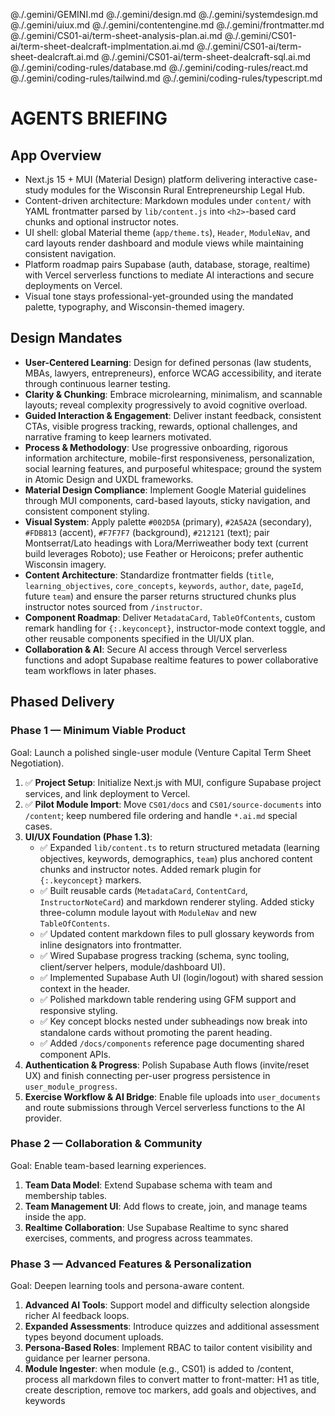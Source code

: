 @./.gemini/GEMINI.md
@./.gemini/design.md
@./.gemini/systemdesign.md
@./.gemini/uiux.md
@./.gemini/contentengine.md
@./.gemini/frontmatter.md
@./.gemini/CS01-ai/term-sheet-analysis-plan.ai.md
@./.gemini/CS01-ai/term-sheet-dealcraft-implmentation.ai.md
@./.gemini/CS01-ai/term-sheet-dealcraft.ai.md
@./.gemini/CS01-ai/term-sheet-dealcraft-sql.ai.md
@./.gemini/coding-rules/database.md
@./.gemini/coding-rules/react.md
@./.gemini/coding-rules/tailwind.md
@./.gemini/coding-rules/typescript.md

# AGENTS BRIEFING

## App Overview
- Next.js 15 + MUI (Material Design) platform delivering interactive case-study modules for the Wisconsin Rural Entrepreneurship Legal Hub.
- Content-driven architecture: Markdown modules under `content/` with YAML frontmatter parsed by `lib/content.js` into `<h2>`-based card chunks and optional instructor notes.
- UI shell: global Material theme (`app/theme.ts`), `Header`, `ModuleNav`, and card layouts render dashboard and module views while maintaining consistent navigation.
- Platform roadmap pairs Supabase (auth, database, storage, realtime) with Vercel serverless functions to mediate AI interactions and secure deployments on Vercel.
- Visual tone stays professional-yet-grounded using the mandated palette, typography, and Wisconsin-themed imagery.

## Design Mandates
- **User-Centered Learning**: Design for defined personas (law students, MBAs, lawyers, entrepreneurs), enforce WCAG accessibility, and iterate through continuous learner testing.
- **Clarity & Chunking**: Embrace microlearning, minimalism, and scannable layouts; reveal complexity progressively to avoid cognitive overload.
- **Guided Interaction & Engagement**: Deliver instant feedback, consistent CTAs, visible progress tracking, rewards, optional challenges, and narrative framing to keep learners motivated.
- **Process & Methodology**: Use progressive onboarding, rigorous information architecture, mobile-first responsiveness, personalization, social learning features, and purposeful whitespace; ground the system in Atomic Design and UXDL frameworks.
- **Material Design Compliance**: Implement Google Material guidelines through MUI components, card-based layouts, sticky navigation, and consistent component styling.
- **Visual System**: Apply palette `#002D5A` (primary), `#2A5A2A` (secondary), `#FDB813` (accent), `#F7F7F7` (background), `#212121` (text); pair Montserrat/Lato headings with Lora/Merriweather body text (current build leverages Roboto); use Feather or Heroicons; prefer authentic Wisconsin imagery.
- **Content Architecture**: Standardize frontmatter fields (`title`, `learning_objectives`, `core_concepts`, `keywords`, `author`, `date`, `pageId`, future `team`) and ensure the parser returns structured chunks plus instructor notes sourced from `/instructor`.
- **Component Roadmap**: Deliver `MetadataCard`, `TableOfContents`, custom remark handling for `{:.keyconcept}`, instructor-mode context toggle, and other reusable components specified in the UI/UX plan.
- **Collaboration & AI**: Secure AI access through Vercel serverless functions and adopt Supabase realtime features to power collaborative team workflows in later phases.

## Phased Delivery
### Phase 1 — Minimum Viable Product
Goal: Launch a polished single-user module (Venture Capital Term Sheet Negotiation).
1. ✅ **Project Setup**: Initialize Next.js with MUI, configure Supabase project services, and link deployment to Vercel.
2. ✅ **Pilot Module Import**: Move `CS01/docs` and `CS01/source-documents` into `/content`; keep numbered file ordering and handle `*.ai.md` special cases.
3. **UI/UX Foundation (Phase 1.3)**:
   - ✅ Expanded `lib/content.ts` to return structured metadata (learning objectives, keywords, demographics, `team`) plus anchored content chunks and instructor notes. Added remark plugin for `{:.keyconcept}` markers.
   - ✅ Built reusable cards (`MetadataCard`, `ContentCard`, `InstructorNoteCard`) and markdown renderer styling. Added sticky three-column module layout with `ModuleNav` and new `TableOfContents`.
   - ✅ Updated content markdown files to pull glossary keywords from inline designators into frontmatter.
   - ✅ Wired Supabase progress tracking (schema, sync tooling, client/server helpers, module/dashboard UI).
   - ✅ Implemented Supabase Auth UI (login/logout) with shared session context in the header.
   - ✅ Polished markdown table rendering using GFM support and responsive styling.
   - ✅ Key concept blocks nested under subheadings now break into standalone cards without promoting the parent heading.
   - ✅ Added `/docs/components` reference page documenting shared component APIs.
4. **Authentication & Progress**: Polish Supabase Auth flows (invite/reset UX) and finish connecting per-user progress persistence in `user_module_progress`.
5. **Exercise Workflow & AI Bridge**: Enable file uploads into `user_documents` and route submissions through Vercel serverless functions to the AI provider.

### Phase 2 — Collaboration & Community
Goal: Enable team-based learning experiences.
1. **Team Data Model**: Extend Supabase schema with team and membership tables.
2. **Team Management UI**: Add flows to create, join, and manage teams inside the app.
3. **Realtime Collaboration**: Use Supabase Realtime to sync shared exercises, comments, and progress across teammates.

### Phase 3 — Advanced Features & Personalization
Goal: Deepen learning tools and persona-aware content.
1. **Advanced AI Tools**: Support model and difficulty selection alongside richer AI feedback loops.
2. **Expanded Assessments**: Introduce quizzes and additional assessment types beyond document uploads.
3. **Persona-Based Roles**: Implement RBAC to tailor content visibility and guidance per learner persona.
4. **Module Ingester**: when module (e.g., CS01) is added to /content, process all markdown files to convert matter to front-matter: H1 as title, create description, remove toc markers, add goals and objectives, and keywords
